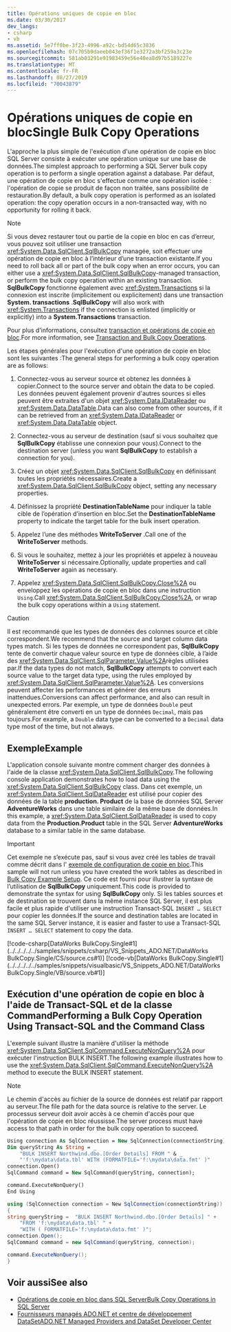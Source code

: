 ```yaml
---
title: Opérations uniques de copie en bloc
ms.date: 03/30/2017
dev_langs:
- csharp
- vb
ms.assetid: 5e7ff0be-3f23-4996-a92c-bd54d65c3836
ms.openlocfilehash: 07c705b9daeeb043ef36f1e3272a3bf259a3c23e
ms.sourcegitcommit: 581ab03291e91983459e56e40ea8d97b5189227e
ms.translationtype: MT
ms.contentlocale: fr-FR
ms.lasthandoff: 08/27/2019
ms.locfileid: "70043879"
---
```

# <a name="single-bulk-copy-operations"></a><span data-ttu-id="656ba-102">Opérations uniques de copie en bloc</span><span class="sxs-lookup"><span data-stu-id="656ba-102">Single Bulk Copy Operations</span></span>

<span data-ttu-id="656ba-103">L'approche la plus simple de l'exécution d'une opération de copie en bloc SQL Server consiste à exécuter une opération unique sur une base de données.</span><span class="sxs-lookup"><span data-stu-id="656ba-103">The simplest approach to performing a SQL Server bulk copy operation is to perform a single operation against a database.</span></span> <span data-ttu-id="656ba-104">Par défaut, une opération de copie en bloc s'effectue comme une opération isolée : l'opération de copie se produit de façon non traitée, sans possibilité de restauration.</span><span class="sxs-lookup"><span data-stu-id="656ba-104">By default, a bulk copy operation is performed as an isolated operation: the copy operation occurs in a non-transacted way, with no opportunity for rolling it back.</span></span>

> [!NOTE]
> <span data-ttu-id="656ba-105">Si vous devez restaurer tout ou partie de la copie en bloc en cas d’erreur, vous pouvez soit utiliser une transaction <xref:System.Data.SqlClient.SqlBulkCopy> managée, soit effectuer une opération de copie en bloc à l’intérieur d’une transaction existante.</span><span class="sxs-lookup"><span data-stu-id="656ba-105">If you need to roll back all or part of the bulk copy when an error occurs, you can either use a <xref:System.Data.SqlClient.SqlBulkCopy>-managed transaction, or perform the bulk copy operation within an existing transaction.</span></span> <span data-ttu-id="656ba-106">**SqlBulkCopy** fonctionne également avec <xref:System.Transactions> si la connexion est inscrite (implicitement ou explicitement) dans une transaction **System. transactions** .</span><span class="sxs-lookup"><span data-stu-id="656ba-106">**SqlBulkCopy** will also work with <xref:System.Transactions> if the connection is enlisted (implicitly or explicitly) into a **System.Transactions** transaction.</span></span>
>
> <span data-ttu-id="656ba-107">Pour plus d’informations, consultez [transaction et opérations de copie en bloc](../../../../../docs/framework/data/adonet/sql/transaction-and-bulk-copy-operations.md).</span><span class="sxs-lookup"><span data-stu-id="656ba-107">For more information, see [Transaction and Bulk Copy Operations](../../../../../docs/framework/data/adonet/sql/transaction-and-bulk-copy-operations.md).</span></span>

<span data-ttu-id="656ba-108">Les étapes générales pour l'exécution d'une opération de copie en bloc sont les suivantes :</span><span class="sxs-lookup"><span data-stu-id="656ba-108">The general steps for performing a bulk copy operation are as follows:</span></span>

1. <span data-ttu-id="656ba-109">Connectez-vous au serveur source et obtenez les données à copier.</span><span class="sxs-lookup"><span data-stu-id="656ba-109">Connect to the source server and obtain the data to be copied.</span></span> <span data-ttu-id="656ba-110">Les données peuvent également provenir d'autres sources si elles peuvent être extraites d'un objet <xref:System.Data.IDataReader> ou <xref:System.Data.DataTable>.</span><span class="sxs-lookup"><span data-stu-id="656ba-110">Data can also come from other sources, if it can be retrieved from an <xref:System.Data.IDataReader> or <xref:System.Data.DataTable> object.</span></span>

2. <span data-ttu-id="656ba-111">Connectez-vous au serveur de destination (sauf si vous souhaitez que **SqlBulkCopy** établisse une connexion pour vous).</span><span class="sxs-lookup"><span data-stu-id="656ba-111">Connect to the destination server (unless you want **SqlBulkCopy** to establish a connection for you).</span></span>

3. <span data-ttu-id="656ba-112">Créez un objet <xref:System.Data.SqlClient.SqlBulkCopy> en définissant toutes les propriétés nécessaires.</span><span class="sxs-lookup"><span data-stu-id="656ba-112">Create a <xref:System.Data.SqlClient.SqlBulkCopy> object, setting any necessary properties.</span></span>

4. <span data-ttu-id="656ba-113">Définissez la propriété **DestinationTableName** pour indiquer la table cible de l’opération d’insertion en bloc.</span><span class="sxs-lookup"><span data-stu-id="656ba-113">Set the **DestinationTableName** property to indicate the target table for the bulk insert operation.</span></span>

5. <span data-ttu-id="656ba-114">Appelez l’une des méthodes **WriteToServer** .</span><span class="sxs-lookup"><span data-stu-id="656ba-114">Call one of the **WriteToServer** methods.</span></span>

6. <span data-ttu-id="656ba-115">Si vous le souhaitez, mettez à jour les propriétés et appelez à nouveau **WriteToServer** si nécessaire.</span><span class="sxs-lookup"><span data-stu-id="656ba-115">Optionally, update properties and call **WriteToServer** again as necessary.</span></span>

7. <span data-ttu-id="656ba-116">Appelez <xref:System.Data.SqlClient.SqlBulkCopy.Close%2A> ou enveloppez les opérations de copie en bloc dans une instruction `Using`.</span><span class="sxs-lookup"><span data-stu-id="656ba-116">Call <xref:System.Data.SqlClient.SqlBulkCopy.Close%2A>, or wrap the bulk copy operations within a `Using` statement.</span></span>

> [!CAUTION]
> <span data-ttu-id="656ba-117">Il est recommandé que les types de données des colonnes source et cible correspondent.</span><span class="sxs-lookup"><span data-stu-id="656ba-117">We recommend that the source and target column data types match.</span></span> <span data-ttu-id="656ba-118">Si les types de données ne correspondent pas, **SqlBulkCopy** tente de convertir chaque valeur source en type de données cible, à l’aide des <xref:System.Data.SqlClient.SqlParameter.Value%2A>règles utilisées par.</span><span class="sxs-lookup"><span data-stu-id="656ba-118">If the data types do not match, **SqlBulkCopy** attempts to convert each source value to the target data type, using the rules employed by <xref:System.Data.SqlClient.SqlParameter.Value%2A>.</span></span> <span data-ttu-id="656ba-119">Les conversions peuvent affecter les performances et générer des erreurs inattendues.</span><span class="sxs-lookup"><span data-stu-id="656ba-119">Conversions can affect performance, and also can result in unexpected errors.</span></span> <span data-ttu-id="656ba-120">Par exemple, un type de données `Double` peut généralement être converti en un type de données `Decimal`, mais pas toujours.</span><span class="sxs-lookup"><span data-stu-id="656ba-120">For example, a `Double` data type can be converted to a `Decimal` data type most of the time, but not always.</span></span>

## <a name="example"></a><span data-ttu-id="656ba-121">Exemple</span><span class="sxs-lookup"><span data-stu-id="656ba-121">Example</span></span>

<span data-ttu-id="656ba-122">L'application console suivante montre comment charger des données à l'aide de la classe <xref:System.Data.SqlClient.SqlBulkCopy>.</span><span class="sxs-lookup"><span data-stu-id="656ba-122">The following console application demonstrates how to load data using the <xref:System.Data.SqlClient.SqlBulkCopy> class.</span></span> <span data-ttu-id="656ba-123">Dans cet exemple, un <xref:System.Data.SqlClient.SqlDataReader> est utilisé pour copier des données de la table **production. Product** de la base de données SQL Server **AdventureWorks** dans une table similaire de la même base de données.</span><span class="sxs-lookup"><span data-stu-id="656ba-123">In this example, a <xref:System.Data.SqlClient.SqlDataReader> is used to copy data from the **Production.Product** table in the SQL Server **AdventureWorks** database to a similar table in the same database.</span></span>

> [!IMPORTANT]
> <span data-ttu-id="656ba-124">Cet exemple ne s’exécute pas, sauf si vous avez créé les tables de travail comme décrit dans l' [exemple de configuration de copie en bloc](../../../../../docs/framework/data/adonet/sql/bulk-copy-example-setup.md).</span><span class="sxs-lookup"><span data-stu-id="656ba-124">This sample will not run unless you have created the work tables as described in [Bulk Copy Example Setup](../../../../../docs/framework/data/adonet/sql/bulk-copy-example-setup.md).</span></span> <span data-ttu-id="656ba-125">Ce code est fourni pour illustrer la syntaxe de l’utilisation de **SqlBulkCopy** uniquement.</span><span class="sxs-lookup"><span data-stu-id="656ba-125">This code is provided to demonstrate the syntax for using **SqlBulkCopy** only.</span></span> <span data-ttu-id="656ba-126">Si les tables sources et de destination se trouvent dans la même instance SQL Server, il est plus facile et plus rapide d'utiliser une instruction Transact-SQL `INSERT … SELECT` pour copier les données.</span><span class="sxs-lookup"><span data-stu-id="656ba-126">If the source and destination tables are located in the same SQL Server instance, it is easier and faster to use a Transact-SQL `INSERT … SELECT` statement to copy the data.</span></span>

[!code-csharp[DataWorks BulkCopy.Single#1](../../../../../samples/snippets/csharp/VS_Snippets_ADO.NET/DataWorks BulkCopy.Single/CS/source.cs#1)]
[!code-vb[DataWorks BulkCopy.Single#1](../../../../../samples/snippets/visualbasic/VS_Snippets_ADO.NET/DataWorks BulkCopy.Single/VB/source.vb#1)]

## <a name="performing-a-bulk-copy-operation-using-transact-sql-and-the-command-class"></a><span data-ttu-id="656ba-127">Exécution d'une opération de copie en bloc à l'aide de Transact-SQL et de la classe Command</span><span class="sxs-lookup"><span data-stu-id="656ba-127">Performing a Bulk Copy Operation Using Transact-SQL and the Command Class</span></span>

<span data-ttu-id="656ba-128">L'exemple suivant illustre la manière d'utiliser la méthode <xref:System.Data.SqlClient.SqlCommand.ExecuteNonQuery%2A> pour exécuter l'instruction BULK INSERT.</span><span class="sxs-lookup"><span data-stu-id="656ba-128">The following example illustrates how to use the <xref:System.Data.SqlClient.SqlCommand.ExecuteNonQuery%2A> method to execute the BULK INSERT statement.</span></span>

> [!NOTE]
> <span data-ttu-id="656ba-129">Le chemin d'accès au fichier de la source de données est relatif par rapport au serveur.</span><span class="sxs-lookup"><span data-stu-id="656ba-129">The file path for the data source is relative to the server.</span></span> <span data-ttu-id="656ba-130">Le processus serveur doit avoir accès à ce chemin d'accès pour que l'opération de copie en bloc réussisse.</span><span class="sxs-lookup"><span data-stu-id="656ba-130">The server process must have access to that path in order for the bulk copy operation to succeed.</span></span>

```vb
Using connection As SqlConnection = New SqlConnection(connectionString)
Dim queryString As String = _
    "BULK INSERT Northwind.dbo.[Order Details] FROM " & _
    "'f:\mydata\data.tbl' WITH (FORMATFILE='f:\mydata\data.fmt' )"
connection.Open()
SqlCommand command = New SqlCommand(queryString, connection);

command.ExecuteNonQuery()
End Using
```

```csharp
using (SqlConnection connection = New SqlConnection(connectionString))
{
string queryString =  "BULK INSERT Northwind.dbo.[Order Details] " +
    "FROM 'f:\mydata\data.tbl' " +
    "WITH ( FORMATFILE='f:\mydata\data.fmt' )";
connection.Open();
SqlCommand command = new SqlCommand(queryString, connection);

command.ExecuteNonQuery();
}
```

## <a name="see-also"></a><span data-ttu-id="656ba-131">Voir aussi</span><span class="sxs-lookup"><span data-stu-id="656ba-131">See also</span></span>

- [<span data-ttu-id="656ba-132">Opérations de copie en bloc dans SQL Server</span><span class="sxs-lookup"><span data-stu-id="656ba-132">Bulk Copy Operations in SQL Server</span></span>](../../../../../docs/framework/data/adonet/sql/bulk-copy-operations-in-sql-server.md)
- [<span data-ttu-id="656ba-133">Fournisseurs managés ADO.NET et centre de développement DataSet</span><span class="sxs-lookup"><span data-stu-id="656ba-133">ADO.NET Managed Providers and DataSet Developer Center</span></span>](https://go.microsoft.com/fwlink/?LinkId=217917)
